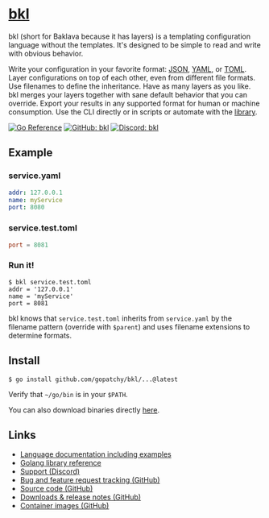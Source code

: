 # [bkl](https://bkl.gopatchy.io/)

bkl (short for Baklava because it has layers) is a templating configuration language without the templates. It's designed to be simple to read and write with obvious behavior.

Write your configuration in your favorite format: [JSON](https://json.org/), [YAML](https://yaml.org/), or [TOML](https://toml.io/). Layer configurations on top of each other, even from different file formats. Use filenames to define the inheritance. Have as many layers as you like. bkl merges your layers together with sane default behavior that you can override. Export your results in any supported format for human or machine consumption. Use the CLI directly or in scripts or automate with the [library](https://pkg.go.dev/github.com/gopatchy/bkl).

[![Go Reference](https://bkl.gopatchy.io/go-reference.svg)](https://pkg.go.dev/github.com/gopatchy/bkl)
[![GitHub: bkl](https://bkl.gopatchy.io/github-bkl.svg)](https://github.com/gopatchy/bkl/)
[![Discord: bkl](https://bkl.gopatchy.io/discord-bkl.svg)](https://discord.gg/TyDAmqkz3m)

## Example

### service.yaml
```yaml
addr: 127.0.0.1
name: myService
port: 8080
```

### service.test.toml
```toml
port = 8081
```

### Run it!
```console
$ bkl service.test.toml
addr = '127.0.0.1'
name = 'myService'
port = 8081
```

bkl knows that `service.test.toml` inherits from `service.yaml` by the filename pattern (override with `$parent`) and uses filename extensions to determine formats.

## Install

```console
$ go install github.com/gopatchy/bkl/...@latest
```

Verify that `~/go/bin` is in your `$PATH`.

You can also download binaries directly [here](https://github.com/gopatchy/bkl/releases).

## Links

* [Language documentation including examples](https://bkl.gopatchy.io/)
* [Golang library reference](https://pkg.go.dev/github.com/gopatchy/bkl)
* [Support (Discord)](https://discord.gg/TyDAmqkz3m)
* [Bug and feature request tracking (GitHub)](https://github.com/gopatchy/bkl/issues)
* [Source code (GitHub)](https://github.com/gopatchy/bkl/)
* [Downloads & release notes (GitHub)](https://github.com/gopatchy/bkl/releases)
* [Container images (GitHub)](https://github.com/gopatchy/bkl/pkgs/container/bkl)
